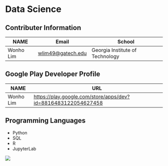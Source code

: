 # Data Science

## Contributer Information
<!-- Tables -->
| NAME      | Email                |School                           |
| --------- | -------------------- |---------------------------------|
| Wonho Lim | wlim49@gatech.edu    | Georgia Institute of Technology |

## Google Play Developer Profile
| NAME      | URL                                                           |       
| --------- | --------------------------------------------------------------|
| Wonho Lim | https://play.google.com/store/apps/dev?id=8816483122054627458 |

## Programming Languages
* Python 
* SQL
* R
* JupyterLab

![](https://wallpaperaccess.com/full/1325090.jpg)
